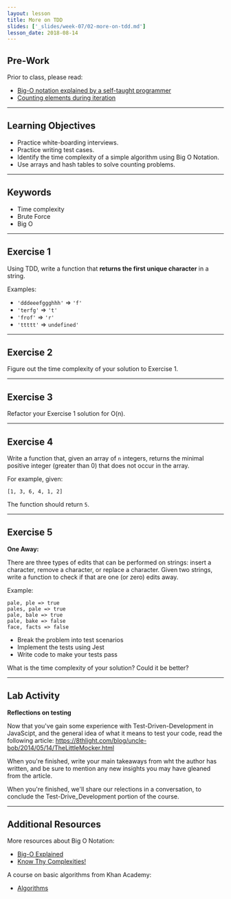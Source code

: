 ```yaml
---
layout: lesson
title: More on TDD
slides: ['_slides/week-07/02-more-on-tdd.md']
lesson_date: 2018-08-14
---
```


## Pre-Work

Prior to class, please read:

- [Big-O notation explained by a self-taught programmer](https://justin.abrah.ms/computer-science/big-o-notation-explained.html)
- [Counting elements during iteration](https://codility.com/media/train/2-CountingElements.pdf)

---

## Learning Objectives

- Practice white-boarding interviews.
- Practice writing test cases.
- Identify the time complexity of a simple algorithm using Big O Notation.
- Use arrays and hash tables to solve counting problems.

---

## Keywords

- Time complexity
- Brute Force
- Big O

---

## Exercise 1

Using TDD, write a function that **returns the first unique character** in a string.

Examples:

- `'dddeeefggghhh'` => `'f'`
- `'terfg'` => `'t'`
- `'frof'` => `'r'`
- `'ttttt'` => `undefined'`

---

## Exercise 2

Figure out the time complexity of your solution to Exercise 1.

---

## Exercise 3

Refactor your Exercise 1 solution for O(n).

---

## Exercise 4

Write a function that, given an array of `n` integers, returns the minimal positive integer (greater than 0) that does not occur in the array.

For example, given:

```
[1, 3, 6, 4, 1, 2]
```

The function should return `5`.

---

## Exercise 5

**One Away:**

There are three types of edits that can be performed on strings: insert a character, remove a character, or replace a character. Given two strings, write a function to check if that are one (or zero) edits away.

Example:

```
pale, ple => true
pales, pale => true
pale, bale => true
pale, bake => false
face, facts => false
```

- Break the problem into test scenarios
- Implement the tests using Jest
- Write code to make your tests pass

What is the time complexity of your solution? Could it be better?

---

## Lab Activity

**Reflections on testing**

Now that you've gain some experience with Test-Driven-Development in JavaScipt, and the general idea of what it means to test your code, read the following article: https://8thlight.com/blog/uncle-bob/2014/05/14/TheLittleMocker.html

When you're finished, write your main takeaways from wht the author has written, and be sure to mention any new insights you may have gleaned from the article.

When you're finished, we'll share our relections in a conversation, to conclude the Test-Drive_Development portion of the course.

---

## Additional Resources

More resources about Big O Notation:

- [Big-O Explained](https://dev.to/imjacobclark/big-o-explained)
- [Know Thy Complexities!](http://bigocheatsheet.com/)

A course on basic algorithms from Khan Academy:

- [Algorithms](https://www.khanacademy.org/computing/computer-science/algorithms)
